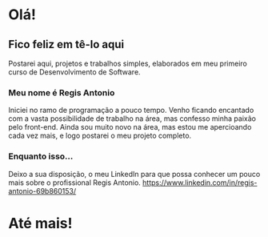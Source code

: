# Olá!

## Fico feliz em tê-lo aqui
Postarei aqui, projetos e trabalhos simples, elaborados em meu primeiro curso de Desenvolvimento de Software.
### Meu nome é Regis Antonio
Iniciei no ramo de programação a pouco tempo.
Venho ficando encantado com a vasta possibilidade de trabalho na área, mas confesso minha paixão pelo front-end.
Ainda sou muito novo na área, mas estou me apercioando cada vez mais, e logo postarei o meu projeto completo.
### Enquanto isso...
Deixo a sua disposição, o meu LinkedIn para que possa conhecer um pouco mais sobre o profissional Regis Antonio. https://www.linkedin.com/in/regis-antonio-69b860153/

# Até mais!
